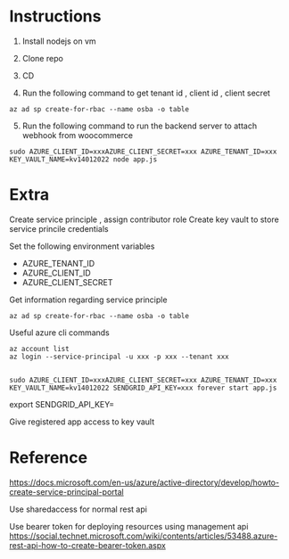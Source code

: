 
# Instructions

1. Install nodejs on vm
2. Clone repo
3. CD

4. Run the following command to get tenant id , client id , client secret
```
az ad sp create-for-rbac --name osba -o table 
```

5. Run the following command to run the backend server to attach webhook from woocommerce
```
sudo AZURE_CLIENT_ID=xxxAZURE_CLIENT_SECRET=xxx AZURE_TENANT_ID=xxx KEY_VAULT_NAME=kv14012022 node app.js
```

# Extra

Create service principle , assign contributor role 
Create key vault to store service princile credentials

Set the following environment variables

- AZURE_TENANT_ID
- AZURE_CLIENT_ID
- AZURE_CLIENT_SECRET

Get information regarding service principle
```
az ad sp create-for-rbac --name osba -o table 
```

Useful azure cli commands
```
az account list
az login --service-principal -u xxx -p xxx --tenant xxx


sudo AZURE_CLIENT_ID=xxxAZURE_CLIENT_SECRET=xxx AZURE_TENANT_ID=xxx KEY_VAULT_NAME=kv14012022 SENDGRID_API_KEY=xxx forever start app.js
```

export SENDGRID_API_KEY=<Your API Key>

Give registered app access to key vault

# Reference
https://docs.microsoft.com/en-us/azure/active-directory/develop/howto-create-service-principal-portal


Use sharedaccess for normal rest api

Use bearer token for deploying resources using management api
https://social.technet.microsoft.com/wiki/contents/articles/53488.azure-rest-api-how-to-create-bearer-token.aspx